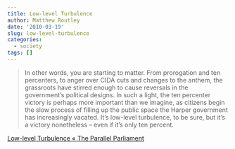 ```yaml
---
title: Low-level Turbulence
author: Matthew Routley
date: '2010-03-19'
slug: low-level-turbulence
categories:
  - society
tags: []
---
```


> In other words, you are starting to matter. From prorogation and ten percenters, to anger over CIDA cuts and changes to the anthem, the grassroots have stirred enough to cause reversals in the government’s political designs. In such a light, the ten percenter victory is perhaps more important than we imagine, as citizens begin the slow process of filling up the public space the Harper government has increasingly vacated. It’s low-level turbulence, to be sure, but it’s a victory nonetheless – even if it’s only ten percent.

<a href="http://glenpearson.wordpress.com/2010/03/18/low-level-turbulence/">Low-level Turbulence «&#160;The Parallel Parliament</a>
